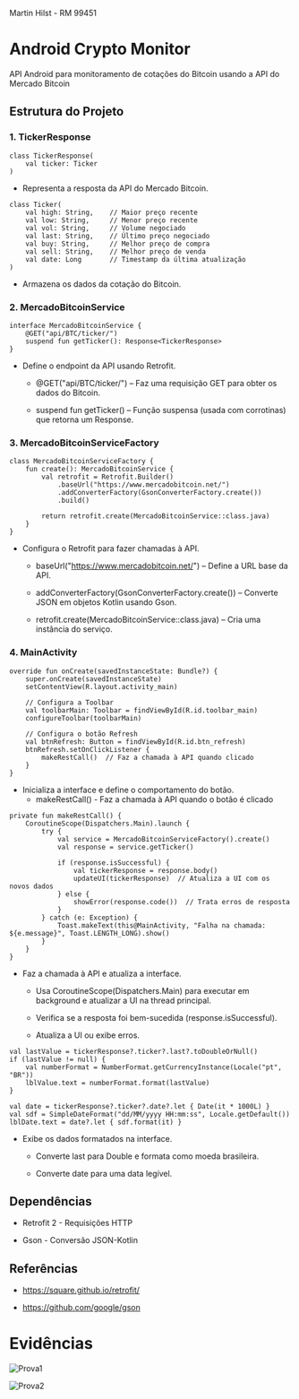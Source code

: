 Martin Hilst - RM 99451

# Android Crypto Monitor

API Android para monitoramento de cotações do Bitcoin usando a API do Mercado Bitcoin

## Estrutura do Projeto

### 1. TickerResponse

```
class TickerResponse(
    val ticker: Ticker
)
```
* Representa a resposta da API do Mercado Bitcoin.


```
class Ticker(
    val high: String,    // Maior preço recente  
    val low: String,     // Menor preço recente  
    val vol: String,     // Volume negociado  
    val last: String,    // Último preço negociado  
    val buy: String,     // Melhor preço de compra  
    val sell: String,    // Melhor preço de venda  
    val date: Long       // Timestamp da última atualização  
)
```
* Armazena os dados da cotação do Bitcoin.

### 2. MercadoBitcoinService

```
interface MercadoBitcoinService {
    @GET("api/BTC/ticker/")
    suspend fun getTicker(): Response<TickerResponse>
}
```
* Define o endpoint da API usando Retrofit.
  
  - @GET("api/BTC/ticker/") – Faz uma requisição GET para obter os dados do Bitcoin.

  - suspend fun getTicker() – Função suspensa (usada com corrotinas) que retorna um Response<TickerResponse>.

### 3. MercadoBitcoinServiceFactory
```
class MercadoBitcoinServiceFactory {
    fun create(): MercadoBitcoinService {
        val retrofit = Retrofit.Builder()
            .baseUrl("https://www.mercadobitcoin.net/")
            .addConverterFactory(GsonConverterFactory.create())
            .build()

        return retrofit.create(MercadoBitcoinService::class.java)
    }
}
```
* Configura o Retrofit para fazer chamadas à API.

  - baseUrl("https://www.mercadobitcoin.net/") – Define a URL base da API.
  
  - addConverterFactory(GsonConverterFactory.create()) – Converte JSON em objetos Kotlin usando Gson.
  
  - retrofit.create(MercadoBitcoinService::class.java) – Cria uma instância do serviço.


### 4. MainActivity 
```
override fun onCreate(savedInstanceState: Bundle?) {
    super.onCreate(savedInstanceState)
    setContentView(R.layout.activity_main)

    // Configura a Toolbar
    val toolbarMain: Toolbar = findViewById(R.id.toolbar_main)
    configureToolbar(toolbarMain)

    // Configura o botão Refresh
    val btnRefresh: Button = findViewById(R.id.btn_refresh)
    btnRefresh.setOnClickListener {
        makeRestCall()  // Faz a chamada à API quando clicado
    }
}
```
* Inicializa a interface e define o comportamento do botão.
  - makeRestCall() - Faz a chamada à API quando o botão é clicado

```
private fun makeRestCall() {
    CoroutineScope(Dispatchers.Main).launch {
        try {
            val service = MercadoBitcoinServiceFactory().create()
            val response = service.getTicker()

            if (response.isSuccessful) {
                val tickerResponse = response.body()
                updateUI(tickerResponse)  // Atualiza a UI com os novos dados
            } else {
                showError(response.code())  // Trata erros de resposta
            }
        } catch (e: Exception) {
            Toast.makeText(this@MainActivity, "Falha na chamada: ${e.message}", Toast.LENGTH_LONG).show()
        }
    }
}
```

* Faz a chamada à API e atualiza a interface.

  - Usa CoroutineScope(Dispatchers.Main) para executar em background e atualizar a UI na thread principal.

  - Verifica se a resposta foi bem-sucedida (response.isSuccessful).

  - Atualiza a UI ou exibe erros.

```
val lastValue = tickerResponse?.ticker?.last?.toDoubleOrNull()
if (lastValue != null) {
    val numberFormat = NumberFormat.getCurrencyInstance(Locale("pt", "BR"))
    lblValue.text = numberFormat.format(lastValue)
}

val date = tickerResponse?.ticker?.date?.let { Date(it * 1000L) }
val sdf = SimpleDateFormat("dd/MM/yyyy HH:mm:ss", Locale.getDefault())
lblDate.text = date?.let { sdf.format(it) }
```
* Exibe os dados formatados na interface.

  - Converte last para Double e formata como moeda brasileira.

  - Converte date para uma data legível.
  
## Dependências

  * Retrofit 2 - Requisições HTTP

  * Gson - Conversão JSON-Kotlin

## Referências

  * https://square.github.io/retrofit/

  * https://github.com/google/gson

# Evidências


![Prova1](https://github.com/user-attachments/assets/62b9081a-1419-495d-aa98-fbfd03a551db)

![Prova2](https://github.com/user-attachments/assets/21b738fb-cafb-4d9d-b3eb-f468a982160c)
